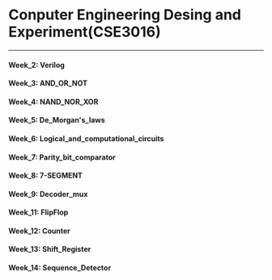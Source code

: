 # Conputer Engineering Desing and Experiment(CSE3016)

***

#### Week_2: Verilog
#### Week_3: AND_OR_NOT
#### Week_4: NAND_NOR_XOR
#### Week_5: De_Morgan's_laws
#### Week_6: Logical_and_computational_circuits
#### Week_7: Parity_bit_comparator
#### Week_8: 7-SEGMENT
#### Week_9: Decoder_mux
#### Week_11: FlipFlop
#### Week_12: Counter
#### Week_13: Shift_Register
#### Week_14: Sequence_Detector
